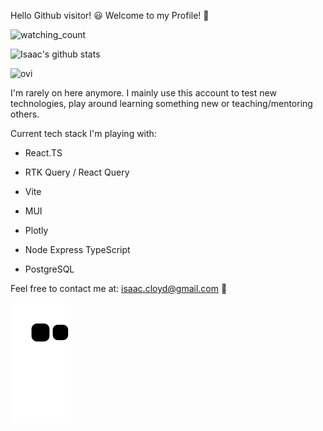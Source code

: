 Hello Github visitor! 😃 Welcome to my Profile! 👋
<!-- <img src="https://profile-counter.glitch.me/{istott}/count.svg" alt="istott :: Visitor's Count" /> -->
<img src="https://komarev.com/ghpvc/?username=istott&color=brightgreen" alt="watching_count" />

![Isaac's github stats](https://github-readme-stats.vercel.app/api?username=Istott)

<img src="https://github-readme-stats.vercel.app/api/top-langs?username=istott&show_icons=true&locale=en&layout=compact&theme=chartreuse-dark" alt="ovi" />

I'm rarely on here anymore. I mainly use this account to test new technologies, play around learning something new or teaching/mentoring others.

Current tech stack I'm playing with:
- React.TS
- RTK Query / React Query
- Vite
- MUI
- Plotly

- Node Express TypeScript
- PostgreSQL

Feel free to contact me at:
isaac.cloyd@gmail.com  📧

![Snake animation](https://github.com/madushadhanushka/github-readme/blob/output/github-contribution-snake.svg)


<!--
**Istott/Istott** is a ✨ _special_ ✨ repository because its `README.md` (this file) appears on your GitHub profile.

Here are some ideas to get you started:

- 🔭 I’m currently working on ...
- 🌱 I’m currently learning ...
- 👯 I’m looking to collaborate on ...
- 🤔 I’m looking for help with ...
- 💬 Ask me about ...
- 📫 How to reach me: ...
- 😄 Pronouns: ...
- ⚡ Fun fact: ...
-->


